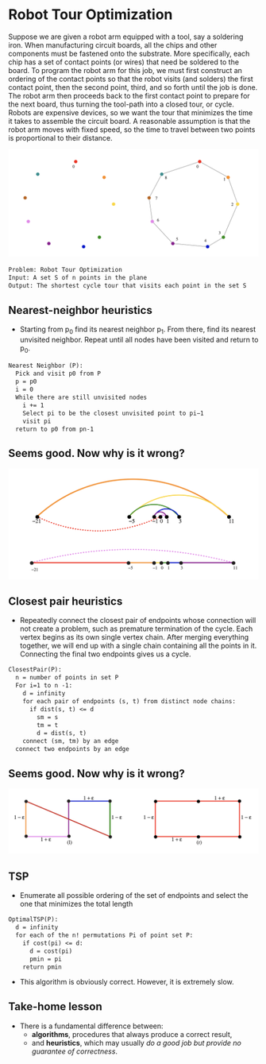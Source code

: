 # Robot Tour Optimization

Suppose we are given a robot arm equipped with a tool, say a soldering iron. When manufacturing circuit boards, all the chips and other components must be fastened onto the substrate. More specifically, each chip has a set of contact points (or wires) that need be soldered to the board. To program the robot arm for this job, we must first construct an ordering of the contact points so that the robot visits (and solders) the first contact point, then the second point, third, and so forth until the job is done. The robot arm then proceeds back to the first contact point to prepare for the next board, thus turning the tool-path into a closed tour, or cycle.
Robots are expensive devices, so we want the tour that minimizes the time it takes to assemble the circuit board. A reasonable assumption is that the robot arm moves with fixed speed, so the time to travel between two points is proportional to their distance.

![demo of problem](img/robot-tour.png)

```pseudocode
Problem: Robot Tour Optimization
Input: A set S of n points in the plane
Output: The shortest cycle tour that visits each point in the set S
```

## Nearest-neighbor heuristics

- Starting from p<sub>0</sub> find its nearest neighbor p<sub>1</sub>. From there, find its nearest unvisited neighbor. Repeat until all nodes have been visited and return to p<sub>0</sub>.

```pseudocode
Nearest Neighbor (P):
  Pick and visit p0 from P
  p = p0
  i = 0
  While there are still unvisited nodes
    i += 1
    Select pi to be the closest unvisited point to pi−1
    visit pi
  return to p0 from pn-1
```

## Seems good. Now why is it wrong?

![counter example](img/nearest-neighbor-wrong.png)

## Closest pair heuristics

- Repeatedly connect the closest pair of endpoints whose connection will not create a problem, such as premature termination of the cycle. Each vertex begins as its own single vertex chain. After merging everything together, we will end up with a single chain containing all the points in it. Connecting the final two endpoints gives us a cycle.

```pseudocode
ClosestPair(P):
  n = number of points in set P
  For i=1 to n -1:
    d = infinity
    for each pair of endpoints (s, t) from distinct node chains:
      if dist(s, t) <= d
        sm = s
        tm = t
        d = dist(s, t)
    connect (sm, tm) by an edge
  connect two endpoints by an edge
```

## Seems good. Now why is it wrong?

![counter example](img/closest-pair-wrong.png)

## TSP

- Enumerate all possible ordering of the set of endpoints and select the one that minimizes the total length

```pseudocode
OptimalTSP(P):
  d = infinity
  for each of the n! permutations Pi of point set P:
    if cost(pi) <= d:
      d = cost(pi)
      pmin = pi
    return pmin
```

- This algorithm is obviously correct. However, it is extremely slow.

## Take-home lesson

- There is a fundamental difference between:
  - **algorithms**, procedures that always produce a correct result,
  - and **heuristics**, which may usually _do a good job but provide no guarantee of correctness_.

